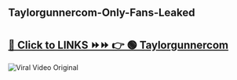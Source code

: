 
 ## Taylorgunnercom-Only-Fans-Leaked

# <h2><a href="https://clipsfans.com/Taylorgunnercom&ref=git">🔗 Click to LINKS ⏩⏩ 👉 🟢 Taylorgunnercom </a></h2>

<a href="https://clipsfans.com/Taylorgunnercom&ref=git" rel="nofollow" data-target="animated-image.originalLink"><img src="https://i.ibb.co.com/xMMVF88/686577567.gif" alt="Viral Video Original" style="max-width: 100%; display: inline-block;" data-target="animated-image.originalImage"></a>
